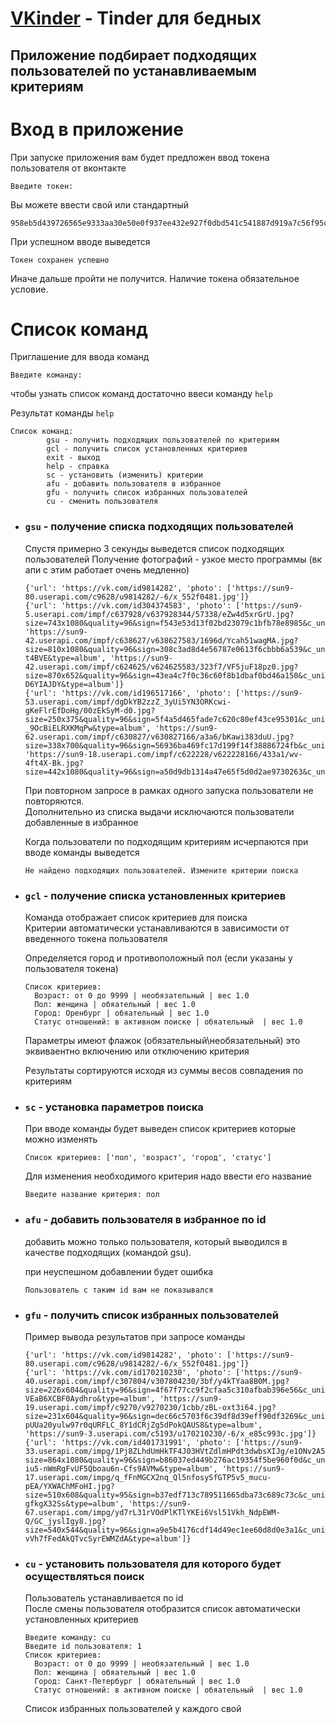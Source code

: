 # [VKinder](https://github.com/netology-code/py-advanced-diplom) - Tinder для бедных

## Приложение подбирает подходящих пользователей по устанавливаемым критериям

# Вход в приложение 
При запуске приложения вам будет предложен ввод токена пользователя от вконтакте 
```
Введите токен:
```
Вы можете ввести свой или стандартный
```
958eb5d439726565e9333aa30e50e0f937ee432e927f0dbd541c541887d919a7c56f95c04217915c32008
```
При успешном вводе выведется 
```
Токен сохранен успешно
```

Иначе дальше пройти не получится. Наличие токена обязательное условие.

# Список команд
Приглашение для ввода команд
```
Введите команду:
```

чтобы узнать список команд достаточно ввеси команду ```help```

Результат команды ```help```
```
Список команд:
        gsu - получить подходящих пользователей по критериям
        gcl - получить список установленных критериев
        exit - выход
        help - справка
        sc - установить (изменить) критерии
        afu - добавить пользователя в избранное
        gfu - получить список избранных пользователей
        cu - сменить пользователя
```

* ### ```gsu``` - получение списка подходящих пользователей
    Спустя примерно 3 секунды выведется список подходящих пользователей 
    Получение фотографий - узкое место программы (вк апи с этим работает очень медленно)
    ```
    {'url': 'https://vk.com/id9814282', 'photo': ['https://sun9-80.userapi.com/c9628/u9814282/-6/x_552f0481.jpg']}
    {'url': 'https://vk.com/id304374583', 'photo': ['https://sun9-5.userapi.com/impf/c637928/v637928344/57338/eZw4d5xrGrU.jpg?size=743x1080&quality=96&sign=f543e53d13f02bd23079c1bfb78e8985&c_uniq_tag=Ney4D6R62tPDVIzFOodvR7p29jJ1O1mQDbR3dk54IiU&type=album', 'https://sun9-42.userapi.com/impf/c638627/v638627583/1696d/Ycah51wagMA.jpg?size=810x1080&quality=96&sign=308c3ad8d4e56787e0613f6cbbb6a539&c_uniq_tag=7XE1ZK9ftoLmTkLnxL48vRruD0ZqDWM7UEeHW-t4BVE&type=album', 'https://sun9-42.userapi.com/impf/c624625/v624625583/323f7/VF5juF18pz0.jpg?size=870x652&quality=96&sign=43ea4c7f0c36c60f8b1dbaf0bd46a150&c_uniq_tag=CsKXbuAUKgXIT7teJqPFW3QXJmzSgCAZCm-D6YIAJDY&type=album']}
    {'url': 'https://vk.com/id196517166', 'photo': ['https://sun9-53.userapi.com/impf/dgDkYB2zzZ_3yUi5YN3ORKcwi-gKeFlrEfDoHg/00zEkSyM-d0.jpg?size=250x375&quality=96&sign=5f4a5d465fade7c620c80ef43ce95301&c_uniq_tag=2XHhL7au1Yewvi32FT0xiTlp6wq-_9OcBiELRXKMqPw&type=album', 'https://sun9-62.userapi.com/impf/c630827/v630827166/a3a6/bKawi383duU.jpg?size=338x700&quality=96&sign=56936ba469fc17d199f14f38886724fb&c_uniq_tag=KiYkmbqHd_2X2JgZne7uSxXXGkyoKs3mRKl1D7hxkUY&type=album', 'https://sun9-18.userapi.com/impf/c622228/v622228166/433a1/wv-4ft4X-Bk.jpg?size=442x1080&quality=96&sign=a50d9db1314a47e65f5d0d2ae9730263&c_uniq_tag=Cjrf1R1zvKhp1ET8v9zHfMebrn7YWDQpn4o5Yp3i0mQ&type=album']}
    ```
    При повторном запросе в рамках одного запуска пользователи не повторяются.  
    Дополнительно из списка выдачи исключаются пользователи добавленные в избранное  
    
    Когда пользователи по подходящим критериям исчерпаются при вводе команды выведется
    ```
  Не найдено подходящих пользователей. Измените критерии поиска
    ```
* ### ```gcl``` - получение списка установленных критериев
  Команда отображает список критериев для поиска  
  Критерии автоматически устанавливаются в зависимости от введенного токена пользователя
  
  Определяется город и противоположный пол (если указаны у пользователя токена)
  ```
  Список критериев:
    Возраст: от 0 до 9999 | необязательный | вес 1.0
    Пол: женщина | обяательный | вес 1.0
    Город: Оренбург | обяательный | вес 1.0
    Статус отношений: в активном поиске | обяательный  | вес 1.0

  ```
  Параметры имеют флажок (обязательный\необязательный) это эквиваентно включению или отключению критерия
  
  Результаты сортируются исходя из суммы весов совпадения по критериям
  
* ### ```sc``` - установка параметров поиска
  При вводе команды будет выведен список критериев которые можно изменять
  ```
  Список критериев: ['пол', 'возраст', 'город', 'статус']
  ```
  Для изменения необходимого критерия надо ввести его название
  ```
  Введите название критерия: пол
  ```
 
* ### ```afu``` - добавить пользователя в избранное по id
  добавить можно только пользователя, который выводился в качестве подходящих (командой gsu).
  
  при неуспешном добавлении будет ошибка
  ```
  Пользователь с таким id вам не показывался
  ```

* ### ```gfu``` - получить список избранных пользователей

  Пример вывода результатов при запросе команды
  ```
  {'url': 'https://vk.com/id9814282', 'photo': ['https://sun9-80.userapi.com/c9628/u9814282/-6/x_552f0481.jpg']}
  {'url': 'https://vk.com/id170210230', 'photo': ['https://sun9-40.userapi.com/impf/c307804/v307804230/3bf/y4kTYaa8B0M.jpg?size=226x604&quality=96&sign=4f67f77cc9f2cfaa5c310afbab396e56&c_uniq_tag=We6n6jy4ueB5NYTTV5lRVo1bS0-VEaB6XCBF0Aydhro&type=album', 'https://sun9-19.userapi.com/impf/c9270/v9270230/1cbb/zBL-oxt3i64.jpg?size=231x604&quality=96&sign=dec66c5703f6c39df8d39eff90df3269&c_uniq_tag=zF-pUUa20yulw97r0qURFLC_8Y1dCRjZg5dPokQAUS8&type=album', 'https://sun9-3.userapi.com/c5193/u170210230/-6/x_e85c993c.jpg']}
  {'url': 'https://vk.com/id401731991', 'photo': ['https://sun9-33.userapi.com/impg/1Pj8ZLhdUmHkTF4J03HVtZdlmHPdt3dwbsXIJg/e1ONv2A5vuk.jpg?size=864x1080&quality=96&sign=b86037ed449b276ac19354f5be960f0d&c_uniq_tag=jxiDB8evVgRX-iu5-nWmRgFvUF5Qboau6n-Cfs9AVMw&type=album', 'https://sun9-17.userapi.com/impg/q_fFnMGCX2nq_Ql5nfosySfGTP5v5_mucu-pEA/YXWAChMFoHI.jpg?size=510x608&quality=95&sign=b37edf713c789511665dba73c689c73c&c_uniq_tag=c4UmmQkaFgLjlG4QalqLmTrkuZOZTmnnW-gfkgX32Ss&type=album', 'https://sun9-67.userapi.com/impg/yd7rL31rVOdPlKTlYKEi6Vsl51Vkh_NdpEWM-Q/GC_jyslIgy8.jpg?size=540x544&quality=96&sign=a9e5b4176cdf14d49ec1ee60d8d0e3a1&c_uniq_tag=xCgIvBrjIh4S8mbc4Nr-vVh7fFedAkQTvcSyrEWMZdA&type=album']}
  ```

* ### ```cu``` - установить пользователя для которого будет осуществляться поиск
  Пользователь устанавливается по id   
  После смены пользователя отобразится список автоматически установленных критериев
  ```
  Введите команду: cu
  Введите id пользователя: 1
  Список критериев:
    Возраст: от 0 до 9999 | необязательный | вес 1.0
    Пол: женщина | обяательный | вес 1.0
    Город: Санкт-Петербург | обяательный | вес 1.0
    Статус отношений: в активном поиске | обяательный  | вес 1.0
  ```
  Список избранных пользователей у каждого свой